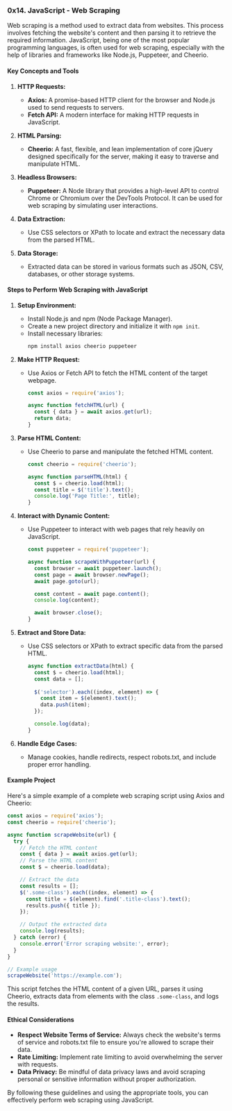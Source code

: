 ### 0x14. JavaScript - Web Scraping

Web scraping is a method used to extract data from websites. This process involves fetching the website's content and then parsing it to retrieve the required information. JavaScript, being one of the most popular programming languages, is often used for web scraping, especially with the help of libraries and frameworks like Node.js, Puppeteer, and Cheerio.

#### Key Concepts and Tools

1. **HTTP Requests:**
   - **Axios:** A promise-based HTTP client for the browser and Node.js used to send requests to servers.
   - **Fetch API:** A modern interface for making HTTP requests in JavaScript.

2. **HTML Parsing:**
   - **Cheerio:** A fast, flexible, and lean implementation of core jQuery designed specifically for the server, making it easy to traverse and manipulate HTML.

3. **Headless Browsers:**
   - **Puppeteer:** A Node library that provides a high-level API to control Chrome or Chromium over the DevTools Protocol. It can be used for web scraping by simulating user interactions.

4. **Data Extraction:**
   - Use CSS selectors or XPath to locate and extract the necessary data from the parsed HTML.

5. **Data Storage:**
   - Extracted data can be stored in various formats such as JSON, CSV, databases, or other storage systems.

#### Steps to Perform Web Scraping with JavaScript

1. **Setup Environment:**
   - Install Node.js and npm (Node Package Manager).
   - Create a new project directory and initialize it with `npm init`.
   - Install necessary libraries:
     ```bash
     npm install axios cheerio puppeteer
     ```

2. **Make HTTP Request:**
   - Use Axios or Fetch API to fetch the HTML content of the target webpage.
     ```javascript
     const axios = require('axios');

     async function fetchHTML(url) {
       const { data } = await axios.get(url);
       return data;
     }
     ```

3. **Parse HTML Content:**
   - Use Cheerio to parse and manipulate the fetched HTML content.
     ```javascript
     const cheerio = require('cheerio');

     async function parseHTML(html) {
       const $ = cheerio.load(html);
       const title = $('title').text();
       console.log('Page Title:', title);
     }
     ```

4. **Interact with Dynamic Content:**
   - Use Puppeteer to interact with web pages that rely heavily on JavaScript.
     ```javascript
     const puppeteer = require('puppeteer');

     async function scrapeWithPuppeteer(url) {
       const browser = await puppeteer.launch();
       const page = await browser.newPage();
       await page.goto(url);

       const content = await page.content();
       console.log(content);

       await browser.close();
     }
     ```

5. **Extract and Store Data:**
   - Use CSS selectors or XPath to extract specific data from the parsed HTML.
     ```javascript
     async function extractData(html) {
       const $ = cheerio.load(html);
       const data = [];
       
       $('selector').each((index, element) => {
         const item = $(element).text();
         data.push(item);
       });

       console.log(data);
     }
     ```

6. **Handle Edge Cases:**
   - Manage cookies, handle redirects, respect robots.txt, and include proper error handling.

#### Example Project

Here's a simple example of a complete web scraping script using Axios and Cheerio:

```javascript
const axios = require('axios');
const cheerio = require('cheerio');

async function scrapeWebsite(url) {
  try {
    // Fetch the HTML content
    const { data } = await axios.get(url);
    // Parse the HTML content
    const $ = cheerio.load(data);

    // Extract the data
    const results = [];
    $('.some-class').each((index, element) => {
      const title = $(element).find('.title-class').text();
      results.push({ title });
    });

    // Output the extracted data
    console.log(results);
  } catch (error) {
    console.error('Error scraping website:', error);
  }
}

// Example usage
scrapeWebsite('https://example.com');
```

This script fetches the HTML content of a given URL, parses it using Cheerio, extracts data from elements with the class `.some-class`, and logs the results.

#### Ethical Considerations

- **Respect Website Terms of Service:** Always check the website's terms of service and robots.txt file to ensure you're allowed to scrape their data.
- **Rate Limiting:** Implement rate limiting to avoid overwhelming the server with requests.
- **Data Privacy:** Be mindful of data privacy laws and avoid scraping personal or sensitive information without proper authorization.

By following these guidelines and using the appropriate tools, you can effectively perform web scraping using JavaScript.
